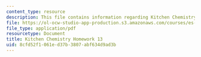```yaml
---
content_type: resource
description: This file contains information regarding Kitchen Chemistry Homework 13.
file: https://ol-ocw-studio-app-production.s3.amazonaws.com/courses/es-287-kitchen-chemistry-spring-2009/8cfd52f1061ed37b3807abf634d9ad3b_MITES_287S09_assn13_Week13.pdf
file_type: application/pdf
resourcetype: Document
title: Kitchen Chemistry Homework 13
uid: 8cfd52f1-061e-d37b-3807-abf634d9ad3b
---
```

